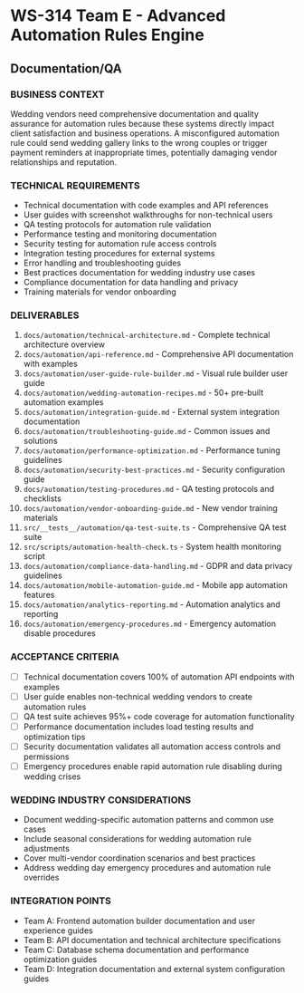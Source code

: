 # WS-314 Team E - Advanced Automation Rules Engine
## Documentation/QA

### BUSINESS CONTEXT
Wedding vendors need comprehensive documentation and quality assurance for automation rules because these systems directly impact client satisfaction and business operations. A misconfigured automation rule could send wedding gallery links to the wrong couples or trigger payment reminders at inappropriate times, potentially damaging vendor relationships and reputation.

### TECHNICAL REQUIREMENTS
- Technical documentation with code examples and API references
- User guides with screenshot walkthroughs for non-technical users
- QA testing protocols for automation rule validation
- Performance testing and monitoring documentation
- Security testing for automation rule access controls
- Integration testing procedures for external systems
- Error handling and troubleshooting guides
- Best practices documentation for wedding industry use cases
- Compliance documentation for data handling and privacy
- Training materials for vendor onboarding

### DELIVERABLES
1. `docs/automation/technical-architecture.md` - Complete technical architecture overview
2. `docs/automation/api-reference.md` - Comprehensive API documentation with examples
3. `docs/automation/user-guide-rule-builder.md` - Visual rule builder user guide
4. `docs/automation/wedding-automation-recipes.md` - 50+ pre-built automation examples
5. `docs/automation/integration-guide.md` - External system integration documentation
6. `docs/automation/troubleshooting-guide.md` - Common issues and solutions
7. `docs/automation/performance-optimization.md` - Performance tuning guidelines
8. `docs/automation/security-best-practices.md` - Security configuration guide
9. `docs/automation/testing-procedures.md` - QA testing protocols and checklists
10. `docs/automation/vendor-onboarding-guide.md` - New vendor training materials
11. `src/__tests__/automation/qa-test-suite.ts` - Comprehensive QA test suite
12. `src/scripts/automation-health-check.ts` - System health monitoring script
13. `docs/automation/compliance-data-handling.md` - GDPR and data privacy guidelines
14. `docs/automation/mobile-automation-guide.md` - Mobile app automation features
15. `docs/automation/analytics-reporting.md` - Automation analytics and reporting
16. `docs/automation/emergency-procedures.md` - Emergency automation disable procedures

### ACCEPTANCE CRITERIA
- [ ] Technical documentation covers 100% of automation API endpoints with examples
- [ ] User guide enables non-technical wedding vendors to create automation rules
- [ ] QA test suite achieves 95%+ code coverage for automation functionality
- [ ] Performance documentation includes load testing results and optimization tips
- [ ] Security documentation validates all automation access controls and permissions
- [ ] Emergency procedures enable rapid automation rule disabling during wedding crises

### WEDDING INDUSTRY CONSIDERATIONS
- Document wedding-specific automation patterns and common use cases
- Include seasonal considerations for wedding automation rule adjustments
- Cover multi-vendor coordination scenarios and best practices
- Address wedding day emergency procedures and automation rule overrides

### INTEGRATION POINTS
- Team A: Frontend automation builder documentation and user experience guides
- Team B: API documentation and technical architecture specifications
- Team C: Database schema documentation and performance optimization guides
- Team D: Integration documentation and external system configuration guides